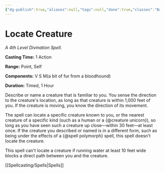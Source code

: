 ```yaml
---
{"dg-publish":true,"aliases":null,"tags":null,"done":true,"classes":"Bard, Cleric, Druid, Paladin, Ranger, Wizard,","spellLevel":4,"school":"Divination","source":"PHB","permalink":"/spells/locate-creature/","dgHomeLink":false,"dgPassFrontmatter":true}
---
```


# Locate Creature
*A 4th Level Divination Spell.*

**Casting Time:** 1 Action

**Range:** Point, Self

**Components:** V S M(a bit of fur from a bloodhound)

**Duration:** Timed, 1 Hour

Describe or name a creature that is familiar to you. You sense the direction to the creature's location, as long as that creature is within 1,000 feet of you. If the creature is moving, you know the direction of its movement.



The spell can locate a specific creature known to you, or the nearest creature of a specific kind (such as a human or a {@creature unicorn}), so long as you have seen such a creature up close—within 30 feet—at least once. If the creature you described or named is in a different form, such as being under the effects of a {@spell polymorph} spell, this spell doesn't locate the creature.



This spell can't locate a creature if running water at least 10 feet wide blocks a direct path between you and the creature.

[[Spellcasting/Spells|Spells]]